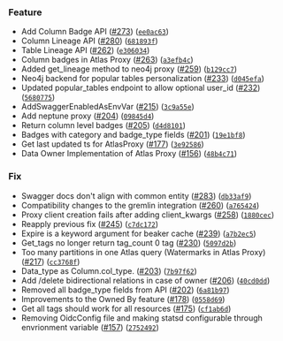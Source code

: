 ### Feature
* Add Column Badge API ([#273](https://github.com/ActivisionData/amundsenmetadatalibrary/issues/273)) ([`ee0ac63`](https://github.com/ActivisionData/amundsenmetadatalibrary/commit/ee0ac63194a4286715cd32c34042443c979f4cea))
* Column Lineage API ([#280](https://github.com/ActivisionData/amundsenmetadatalibrary/issues/280)) ([`681893f`](https://github.com/ActivisionData/amundsenmetadatalibrary/commit/681893fb47ebcfc61ed4736f535618fddb6c4631))
* Table Lineage API ([#262](https://github.com/ActivisionData/amundsenmetadatalibrary/issues/262)) ([`e306034`](https://github.com/ActivisionData/amundsenmetadatalibrary/commit/e306034043e067a2d6c24477bd197d10177d1d6d))
* Column badges in Atlas Proxy ([#263](https://github.com/ActivisionData/amundsenmetadatalibrary/issues/263)) ([`a3efb4c`](https://github.com/ActivisionData/amundsenmetadatalibrary/commit/a3efb4cb778a6a5a58b0e55874622f114fd2e7e7))
* Added get_lineage method to neo4j proxy ([#259](https://github.com/ActivisionData/amundsenmetadatalibrary/issues/259)) ([`b129cc7`](https://github.com/ActivisionData/amundsenmetadatalibrary/commit/b129cc701117871a90ae05c36bcf0f112ae36e5e))
* Neo4j backend for popular tables personalization ([#233](https://github.com/ActivisionData/amundsenmetadatalibrary/issues/233)) ([`d045efa`](https://github.com/ActivisionData/amundsenmetadatalibrary/commit/d045efabe116a5cb459441389b814571fb83232b))
* Updated popular_tables endpoint to allow optional user_id ([#232](https://github.com/ActivisionData/amundsenmetadatalibrary/issues/232)) ([`5680775`](https://github.com/ActivisionData/amundsenmetadatalibrary/commit/56807753963735eaf1556dae199e0da82b4ebb71))
* AddSwaggerEnabledAsEnvVar ([#215](https://github.com/ActivisionData/amundsenmetadatalibrary/issues/215)) ([`3c9a55e`](https://github.com/ActivisionData/amundsenmetadatalibrary/commit/3c9a55e6af4cac9b342803c34cfe81851470e7f5))
* Add neptune proxy ([#204](https://github.com/ActivisionData/amundsenmetadatalibrary/issues/204)) ([`09845d4`](https://github.com/ActivisionData/amundsenmetadatalibrary/commit/09845d479297415093033d123868196bd02d19b5))
* Return column level badges ([#205](https://github.com/ActivisionData/amundsenmetadatalibrary/issues/205)) ([`d4d8101`](https://github.com/ActivisionData/amundsenmetadatalibrary/commit/d4d81017ab2994375526fb5f4c48092fbb804150))
* Badges with category and badge_type fields ([#201](https://github.com/ActivisionData/amundsenmetadatalibrary/issues/201)) ([`19e1bf8`](https://github.com/ActivisionData/amundsenmetadatalibrary/commit/19e1bf8e5c9581ab4b6947f37b7584bac8f2ccf1))
* Get last updated ts for AtlasProxy ([#177](https://github.com/ActivisionData/amundsenmetadatalibrary/issues/177)) ([`3e92586`](https://github.com/ActivisionData/amundsenmetadatalibrary/commit/3e9258675ea46beb4192638b4bbebcb20c30cb77))
* Data Owner Implementation of Atlas Proxy ([#156](https://github.com/ActivisionData/amundsenmetadatalibrary/issues/156)) ([`48b4c71`](https://github.com/ActivisionData/amundsenmetadatalibrary/commit/48b4c71054f7b34bca8a8f148e8b7499dfb986fc))

### Fix
* Swagger docs don't align with common entity ([#283](https://github.com/ActivisionData/amundsenmetadatalibrary/issues/283)) ([`db33af9`](https://github.com/ActivisionData/amundsenmetadatalibrary/commit/db33af98d6ed2ba29c059b790bc7d09ce71b24c8))
* Compatibility changes  to the gremlin integration ([#260](https://github.com/ActivisionData/amundsenmetadatalibrary/issues/260)) ([`a765424`](https://github.com/ActivisionData/amundsenmetadatalibrary/commit/a765424aa13c71afdb04f7457f30d8a8977974a2))
* Proxy client creation fails after adding client_kwargs ([#258](https://github.com/ActivisionData/amundsenmetadatalibrary/issues/258)) ([`1880cec`](https://github.com/ActivisionData/amundsenmetadatalibrary/commit/1880cec3bf0ed4b889c5fe3b61633228063cdfad))
* Reapply previous fix ([#245](https://github.com/ActivisionData/amundsenmetadatalibrary/issues/245)) ([`c7dc172`](https://github.com/ActivisionData/amundsenmetadatalibrary/commit/c7dc172b2b8c3b8ff4d7f145e5564474a3cb8dd8))
* Expire is a keyword argument for beaker cache ([#239](https://github.com/ActivisionData/amundsenmetadatalibrary/issues/239)) ([`a7b2ec5`](https://github.com/ActivisionData/amundsenmetadatalibrary/commit/a7b2ec543470157361767e705f945beed4b32bac))
* Get_tags no longer return tag_count 0 tag ([#230](https://github.com/ActivisionData/amundsenmetadatalibrary/issues/230)) ([`5097d2b`](https://github.com/ActivisionData/amundsenmetadatalibrary/commit/5097d2baba2fe8894c15e9627e1ca7bacc3807fb))
* Too many partitions in one Atlas query (Watermarks in Atlas Proxy) ([#217](https://github.com/ActivisionData/amundsenmetadatalibrary/issues/217)) ([`cc3768f`](https://github.com/ActivisionData/amundsenmetadatalibrary/commit/cc3768fb3ae055f0f84958ee5c08560e9c63ffc4))
* Data_type as Column.col_type. ([#203](https://github.com/ActivisionData/amundsenmetadatalibrary/issues/203)) ([`7b97f62`](https://github.com/ActivisionData/amundsenmetadatalibrary/commit/7b97f62cc2ef0279d3b292991a952e7b103dfc92))
* Add /delete bidirectional relations in case of owner ([#206](https://github.com/ActivisionData/amundsenmetadatalibrary/issues/206)) ([`40cd0dd`](https://github.com/ActivisionData/amundsenmetadatalibrary/commit/40cd0dd4de7c52ae9f58ecec71309f82553098a0))
* Removed all badge_type fields from API ([#202](https://github.com/ActivisionData/amundsenmetadatalibrary/issues/202)) ([`6a81b97`](https://github.com/ActivisionData/amundsenmetadatalibrary/commit/6a81b974f2715429748f86bdb3459b1c91dfedfb))
* Improvements to the Owned By feature ([#178](https://github.com/ActivisionData/amundsenmetadatalibrary/issues/178)) ([`0558d69`](https://github.com/ActivisionData/amundsenmetadatalibrary/commit/0558d69f619a5f9426e5839cadc06cea13366706))
* Get all tags should work for all resources ([#175](https://github.com/ActivisionData/amundsenmetadatalibrary/issues/175)) ([`cf1ab6d`](https://github.com/ActivisionData/amundsenmetadatalibrary/commit/cf1ab6d179c70c0f43156cc499332c465226cb45))
* Removing OidcConfig file and making statsd configurable through envrionment variable ([#157](https://github.com/ActivisionData/amundsenmetadatalibrary/issues/157)) ([`2752492`](https://github.com/ActivisionData/amundsenmetadatalibrary/commit/2752492e71d6f5e134cdf55c4b55e67254409a88))
